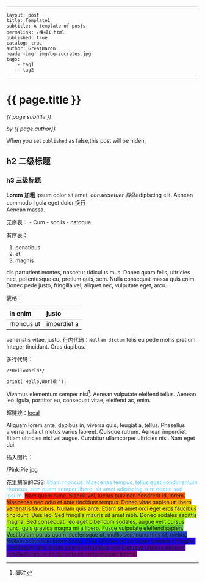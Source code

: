 
---
	layout: post
	title: Template1
	subtitle: A template of posts
	permalink: /模板1.html
	published: true
	catalog: true
	author: GreatBaron
	header-img: img/bg-socrates.jpg
	tags:
		- tag1
		- tag2
---


# {{ page.title }}

*{{ page.subtitle }}*

<i>by {{ page.author}}</i>

When you set `published` as false,this post will be hiden.

## h2 二级标题

### h3 三级标题

**Lorem** **加粗** ipsum dolor sit amet, *consectetuer* *斜体*adipiscing elit. Aenean commodo ligula eget dolor.换行  
Aenean massa. 

无序表：
	- Cum
	- sociis
	- natoque 

有序表：
1. penatibus
2. et
3. magnis

dis parturient montes, nascetur ridiculus mus. Donec quam felis, ultricies nec, pellentesque eu, pretium quis, sem. Nulla consequat massa quis enim. Donec pede justo, fringilla vel, aliquet nec, vulputate eget, arcu. 

表格：

| In enim     | justo     |
| :------------- | :------------- |
| rhoncus ut       | imperdiet a       |

venenatis vitae, justo. 行内代码：`Nullam dictum` felis eu pede mollis pretium. Integer tincidunt. Cras dapibus. 

多行代码：
	
	/*HelloWorld*/
	
	print('Hello,World!');
		
	
Vivamus elementum semper nisi[^1]. Aenean vulputate eleifend tellus. Aenean leo ligula, porttitor eu, consequat vitae, eleifend ac, enim. 

超链接：[local](https://127.0.0.1)

Aliquam lorem ante, dapibus in, viverra quis, feugiat a, tellus. Phasellus viverra nulla ut metus varius laoreet. Quisque rutrum. Aenean imperdiet. Etiam ultricies nisi vel augue. Curabitur ullamcorper ultricies nisi. Nam eget dui.

插入图片： 

/PinkiPie.jpg

花里胡哨的CSS:
<span style="color:#66ccff;">Etiam rhoncus. Maecenas tempus, tellus eget condimentum rhoncus, sem quam semper libero, sit amet adipiscing sem neque sed ipsum.</span> <span style="background: linear-gradient(to right, red , gold);">Nam quam nunc, blandit vel, luctus pulvinar, hendrerit id, lorem. Maecenas nec odio et ante tincidunt tempus. Donec vitae sapien ut libero venenatis faucibus. </span><span style="background: linear-gradient(to right, gold , lawngreen);">Nullam quis ante. Etiam sit amet orci eget eros faucibus tincidunt. Duis leo. Sed fringilla mauris sit amet nibh. Donec sodales sagittis magna. Sed consequat, leo eget bibendum sodales, augue velit cursus nunc, quis gravida magna mi a libero. </span><span style="background: linear-gradient(to right,lawngreen,blue);">Fusce vulputate eleifend sapien. Vestibulum purus quam, scelerisque ut, mollis sed, nonummy id, metus. Nullam accumsan lorem in dui. </span><span style="background: linear-gradient(to right,blue, purple);">Cras ultricies mi eu turpis hendrerit fringilla. Vestibulum ante ipsum primis in faucibus orci luctus et ultrices posuere cubilia Curae; In ac dui quis mi consectetuer lacinia.</span>


[^1]:脚注
